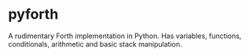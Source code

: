 # pyforth
A rudimentary Forth implementation in Python. Has variables, functions, conditionals, arithmetic and basic stack manipulation.
